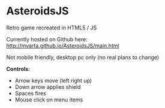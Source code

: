# AsteroidsJS
Retro game recreated in HTML5 / JS

Currently hosted on Github here: 
http://mvarta.github.io/AsteroidsJS/main.html

Not mobile friendly, desktop pc only (no real plans to change)

<strong>Controls:</strong>
<ul>
<li>Arrow keys move (left right up)</li>
<li>Down arrow applies shield</li>
<li>Spaces fires</li>
<li>Mouse click on menu items</li>
</ul>

